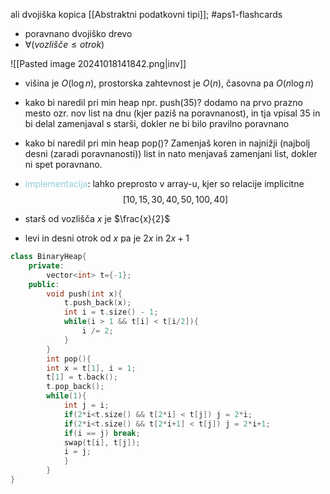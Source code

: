 ali dvojiška kopica
[[Abstraktni podatkovni tipi]]; #aps1-flashcards 

- poravnano dvojiško drevo
- $\forall (vozlišče \leq otrok)$ 

![[Pasted image 20241018141842.png|inv]]

- višina je $O(\log n)$, prostorska zahtevnost je $O(n)$, časovna pa $O(n\log n)$

- kako bi naredil pri min heap npr. push(35)? dodamo na prvo prazno mesto ozr. nov list na dnu (kjer paziš na poravnanost), in tja vpisal 35 in bi delal zamenjaval s starši, dokler ne bi bilo pravilno poravnano

- kako bi naredil pri min heap pop()? Zamenjaš koren in najnižji (najbolj desni (zaradi poravnanosti)) list in nato menjavaš zamenjani list, dokler ni spet poravnano.

- <font color="#92cddc">implementacija</font>: lahko preprosto v array-u, kjer so relacije implicitne $$[10, 15, 30, 40, 50, 100, 40]$$
- starš od vozlišča $x$ je $\frac{x}{2}$
- levi in desni otrok od $x$ pa je $2x$ in $2x + 1$


```c++
class BinaryHeap{
	private: 
		vector<int> t={-1};
	public:
		void push(int x){
			t.push_back(x);
			int i = t.size() - 1;
			while(i > 1 && t[i] < t[i/2]){
				i /= 2;
			}
		}
		int pop(){
		int x = t[1], i = 1;
		t[1] = t.back();
		t.pop_back();
		while(1){
			int j = i;
			if(2*i<t.size() && t[2*i] < t[j]) j = 2*i;
			if(2*i<t.size() && t[2*i+1] < t[j]) j = 2*i+1;
			if(i == j) break;
			swap(t[i], t[j]);
			i = j;
			}
		}
}
```
